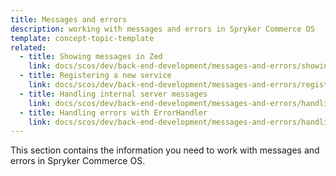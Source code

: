 ```yaml
---
title: Messages and errors
description: working with messages and errors in Spryker Commerce OS
template: concept-topic-template
related:
  - title: Showing messages in Zed
    link: docs/scos/dev/back-end-development/messages-and-errors/showing-messages-in-zed.html
  - title: Registering a new service
    link: docs/scos/dev/back-end-development/messages-and-errors/registering-a-new-service.html
  - title: Handling internal server messages
    link: docs/scos/dev/back-end-development/messages-and-errors/handling-internal-server-messages.html
  - title: Handling errors with ErrorHandler
    link: docs/scos/dev/back-end-development/messages-and-errors/handling-errors-with-errorhandler.html
---
```


This section contains the information you need to work with messages and errors in Spryker Commerce OS.  
